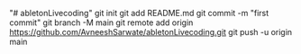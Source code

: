 "# abletonLivecoding"  git init git add README.md git commit -m "first commit" git branch -M main git remote add origin https://github.com/AvneeshSarwate/abletonLivecoding.git git push -u origin main
